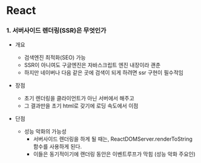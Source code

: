 # React
### 1. 서버사이드 렌더링(SSR)은 무엇인가

- 개요
    - 검색엔진 최적화(SEO) 가능
    - SSR이 아니여도 구글엔진은 자바스크립트 엔진 내장이라 괜춘
    - 하지만 네이버나 다음 같은 곳에 검색이 되게 하려면 ssr 구현이 필수적임

- 장점
    - 초기 렌더링을 클라이언트가 아닌 서버에서 해주고
    - 그 결과만을 초기 html로 갖기에 로딩 속도에서 이점
    
- 단점
    - 성능 악화의 가능성
        - 서버사이드 렌더링을 하게 될 때는, ReactDOMServer.renderToString 함수를 사용하게 된다.
        - 이들은 동기적이기에 랜더링 동안은 이벤트루프가 막힘 (성능 악화 주요인)
    